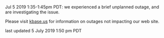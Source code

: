 Jul 5 2019 1:35-1:45pm PDT: we experienced a brief unplanned outage, and are investigating the issue.

Please visit <a href="https://kbase.us">kbase.us</a> for information on outages not impacting our web site.

last updated 5 July 2019 1:50 pm PDT
